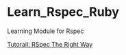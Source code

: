 # Learn_Rspec_Ruby
Learning Module for Rspec

[Tutorail: RSpec The Right Way](RSpec_The_Right_Way.md)
